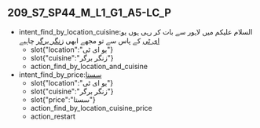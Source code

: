 ## 209_S7_SP44_M_L1_G1_A5-LC_P
* intent_find_by_location_cuisine:السلام علیکم میں لاہور سے بات کر رہی ہوں [یو ای ٹی](location) کے پاس سے تو مجھے ابھی [زنگر برگر](cuisine) چاہیے
	- slot{"location":"یو ای ٹی"}
	- slot{"cuisine":"زنگر برگر"}
	- action_find_by_location_and_cuisine
* intent_find_by_price:[سستا](price)
	- slot{"location":"یو ای ٹی"}
	- slot{"cuisine":"زنگر برگر"}
	- slot{"price":"سستا"}
	- action_find_by_location_cuisine_price
	- action_restart